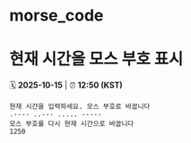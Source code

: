# morse_code
# 현재 시간을 모스 부호 표시
<!-- MORSE_TIME_START -->
🗓️ **2025-10-15** | ⏰ **12:50 (KST)**

```
현재 시간을 입력하세요. 모스 부호로 바꿉니다
.---- ..--- ..... -----
모스 부호를 다시 현재 시간으로 바꿉니다
1250
```
<!-- MORSE_TIME_END -->
